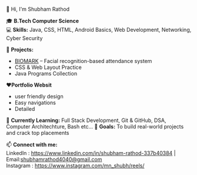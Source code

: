  👋 Hi, I'm Shubham Rathod  

🎓 **B.Tech Computer Science**  
💻 **Skills:** Java, CSS, HTML, Android Basics, Web Development, Networking, Cyber Security


📌 **Projects:**  
- [BIOMARK](#) – Facial recognition-based attendance system  
- CSS & Web Layout Practice  
- Java Programs Collection

❤️**Portfolio Websit**
- user friendly design
- Easy navigations
- Detailed


🌱 **Currently Learning:** Full Stack Development, Git & GitHub, DSA, Computer Architechture, Bash etc...
🚀 **Goals:** To build real-world projects and crack top placements  

📫 **Connect with me:**  
LinkedIn : https://www.linkedin.com/in/shubham-rathod-337b40384  | Email:shubhamrathod4040@gmail.com  
Instagram : https://www.instagram.com/mn_shubh/reels/


